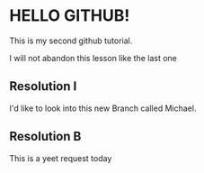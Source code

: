 # HELLO GITHUB!

This is my second github tutorial.

I will not abandon this lesson like the last one

## Resolution I

I'd like to look into this new Branch called Michael.

## Resolution B
 This is a yeet request today